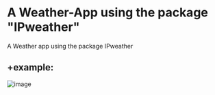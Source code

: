 # A Weather-App using the package "IPweather"
A Weather app using the package IPweather

## +example:
![image](https://user-images.githubusercontent.com/81589649/178070313-cdec2a8d-cd42-4918-97ed-4127cd8a1e0b.png)
